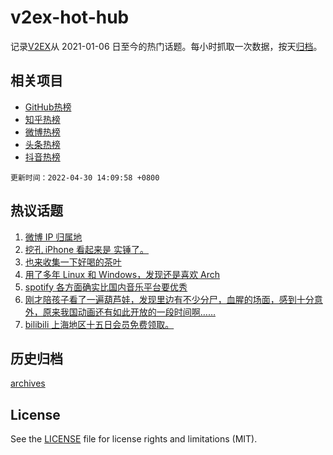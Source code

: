 # v2ex-hot-hub

 记录[V2EX](https://www.v2ex.com/)从 2021-01-06 日至今的热门话题。每小时抓取一次数据，按天[归档](archives)。
 
 ## 相关项目

- [GitHub热榜](https://github.com/lonnyzhang423/github-hot-hub)
- [知乎热榜](https://github.com/lonnyzhang423/zhihu-hot-hub)
- [微博热榜](https://github.com/lonnyzhang423/weibo-hot-hub)
- [头条热榜](https://github.com/lonnyzhang423/toutiao-hot-hub)
- [抖音热榜](https://github.com/lonnyzhang423/douyin-hot-hub)


 `更新时间：2022-04-30 14:09:58 +0800`

## 热议话题

1. [微博 IP 归属地](https://www.v2ex.com/t/850097)
1. [挖孔 iPhone 看起来是 实锤了。](https://www.v2ex.com/t/850063)
1. [也来收集一下好喝的茶叶](https://www.v2ex.com/t/850039)
1. [用了多年 Linux 和 Windows，发现还是喜欢 Arch](https://www.v2ex.com/t/850164)
1. [spotify 各方面确实比国内音乐平台要优秀](https://www.v2ex.com/t/850065)
1. [刚才陪孩子看了一遍葫芦娃，发现里边有不少分尸，血腥的场面，感到十分意外，原来我国动画还有如此开放的一段时间啊……](https://www.v2ex.com/t/850123)
1. [bilibili 上海地区十五日会员免费领取。](https://www.v2ex.com/t/850046)

## 历史归档

[archives](archives)

## License

See the [LICENSE](LICENSE) file for license rights and limitations (MIT).
